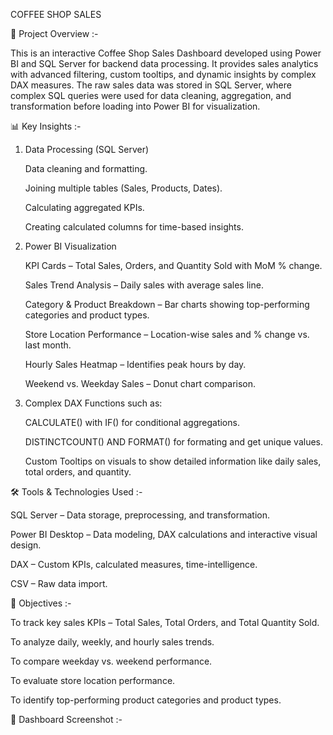 COFFEE SHOP SALES 


📌 Project Overview :-

This is an interactive Coffee Shop Sales Dashboard developed using Power BI and SQL Server for backend data processing. 
It provides sales analytics with advanced filtering, custom tooltips, and dynamic insights by complex DAX measures.
The raw sales data was stored in SQL Server, where complex SQL queries were used for data cleaning, aggregation, and transformation before loading into Power BI for visualization.


📊 Key Insights :-

1) Data Processing (SQL Server)

    Data cleaning and formatting.

    Joining multiple tables (Sales, Products, Dates).

    Calculating aggregated KPIs.

    Creating calculated columns for time-based insights.

2) Power BI Visualization

    KPI Cards – Total Sales, Orders, and Quantity Sold with MoM % change.

    Sales Trend Analysis – Daily sales with average sales line.

    Category & Product Breakdown – Bar charts showing top-performing categories and product types.

    Store Location Performance – Location-wise sales and % change vs. last month.

    Hourly Sales Heatmap – Identifies peak hours by day.

    Weekend vs. Weekday Sales – Donut chart comparison.

3) Complex DAX Functions such as:

    CALCULATE() with IF() for conditional aggregations.

    DISTINCTCOUNT() AND FORMAT() for formating and get unique values.

    Custom Tooltips on visuals to show detailed  information like daily sales, total orders, and quantity.

🛠 Tools & Technologies Used :-

SQL Server – Data storage, preprocessing, and transformation.

Power BI Desktop – Data modeling, DAX calculations and interactive visual design.

DAX – Custom KPIs, calculated measures, time-intelligence.

CSV – Raw data import.


🎯 Objectives :-

To track key sales KPIs – Total Sales, Total Orders, and Total Quantity Sold.

To analyze daily, weekly, and hourly sales trends.

To compare weekday vs. weekend performance.

To evaluate store location performance.

To identify top-performing product categories and product types.


📸 Dashboard Screenshot :-




